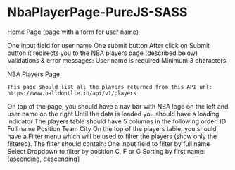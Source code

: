 # NbaPlayerPage-PureJS-SASS
Home Page (page with a form for user name)

One input field for user name
One submit button
After click on Submit button it redirects you to the NBA players page (described below)
Validations & error messages: 
User name is required
Minimum 3 characters

NBA Players Page
	
	This page should list all the players returned from this API url:
	https://www.balldontlie.io/api/v1/players

On top of the page, you should have a nav bar with NBA logo on the left and user name on the right
Until the data is loaded you should have a loading indicator
The players table should have 5 columns in the following order: 
ID
Full name
Position
Team
City
On the top of the players table, you should have a Filter menu which will be used to filter the players (show only the filtered). The filter should contain: 
One input field to filter by full name
Select Dropdown to filter by position C, F or G
Sorting by first name: [ascending, descending]
